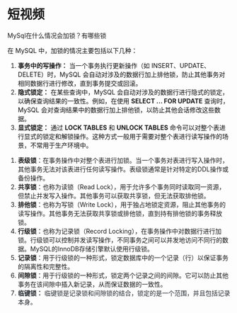 # 短视频

 MySql在什么情况会加锁？有哪些锁



 <font style="color:rgb(13, 13, 13);">在 MySQL 中，加锁的情况主要包括以下几种：</font>

1. **事务中的写操作：**<font style="color:rgb(13, 13, 13);"> 当一个事务执行更新操作（如 INSERT、UPDATE、DELETE）时，MySQL 会自动对涉及的数据行加上排他锁，防止其他事务对相同数据行进行修改，直到事务提交或回滚。</font>
2. **隐式锁定：**<font style="color:rgb(13, 13, 13);"> 在某些查询中，MySQL 会自动对涉及的数据行进行隐式的锁定，以确保查询结果的一致性。例如，在使用 </font>**SELECT ... FOR UPDATE**<font style="color:rgb(13, 13, 13);"> 查询时，MySQL 会对查询结果中的数据行加上排他锁，以防止其他会话修改这些数据。</font>
3. **显式锁定：**<font style="color:rgb(13, 13, 13);"> 通过 </font>**LOCK TABLES**<font style="color:rgb(13, 13, 13);"> 和 </font>**UNLOCK TABLES**<font style="color:rgb(13, 13, 13);"> 命令可以对整个表进行显式的锁定和解锁操作。这种方式一般用于需要对整个表进行读写操作的场景，不常用于生产环境中。</font>

<font style="color:rgb(13, 13, 13);"></font>

<font style="color:rgb(13, 13, 13);"></font>

<font style="color:rgb(13, 13, 13);"></font>

1. **表级锁**：在事务操作中对整个表进行加锁。当一个事务对表进行写入操作时，其他事务无法对该表进行任何读写操作。表级锁通常是针对特定的DDL操作或备份操作。
2. **共享锁**：也称为读锁（Read Lock），用于允许多个事务同时读取同一资源，但禁止并发写入操作。其他事务可以获取共享锁，但无法获取排他锁。
3. **排他锁**：也称为写锁（Write Lock），用于独占地锁定资源，阻止其他事务的读写操作。其他事务无法获取共享锁或排他锁，直到持有排他锁的事务释放锁。
4. **行级锁**：也称为记录锁（Record Locking），在事务操作中对数据行进行加锁。行级锁可以控制并发读写操作，不同事务之间可以并发地访问不同行的数据。MySQL的InnoDB存储引擎默认使用行级锁。
5. **记录锁**：用于行级锁的一种形式，锁定数据库中的一个记录（行）以保证事务的隔离性和完整性。
6. **间隙锁**：用于行级锁的一种形式，锁定两个记录之间的间隙。它可以防止其他事务在该间隙中插入新记录，从而保证数据的一致性。
7. **<font style="color:rgb(36, 41, 47);">临键锁：</font>**<font style="color:rgb(36, 41, 47);"> </font><font style="color:rgb(36, 41, 47);">临键锁是记录锁和间隙锁的结合，锁定的是一个范围，并且包括记录本身。</font>


